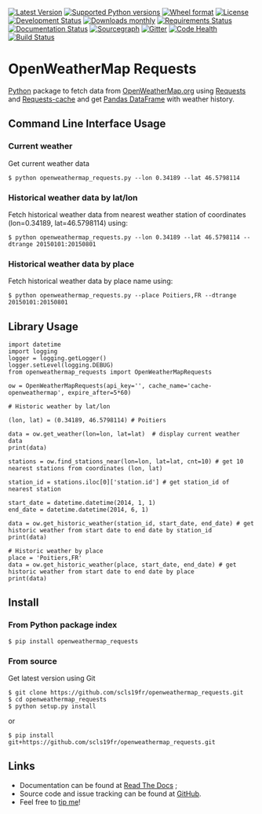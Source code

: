 [![Latest Version](https://img.shields.io/pypi/v/openweathermap_requests.svg)](https://pypi.python.org/pypi/openweathermap_requests/)
[![Supported Python versions](https://img.shields.io/pypi/pyversions/openweathermap_requests.svg)](https://pypi.python.org/pypi/openweathermap_requests/)
[![Wheel format](https://img.shields.io/pypi/wheel/openweathermap_requests.svg)](https://pypi.python.org/pypi/openweathermap_requests/)
[![License](https://img.shields.io/pypi/l/openweathermap_requests.svg)](https://pypi.python.org/pypi/openweathermap_requests/)
[![Development Status](https://img.shields.io/pypi/status/openweathermap_requests.svg)](https://pypi.python.org/pypi/openweathermap_requests/)
[![Downloads monthly](https://img.shields.io/pypi/dm/openweathermap_requests.svg)](https://pypi.python.org/pypi/openweathermap_requests/)
[![Requirements Status](https://requires.io/github/scls19fr/openweathermap_requests/requirements.svg?branch=master)](https://requires.io/github/scls19fr/openweathermap_requests/requirements/?branch=master)
[![Documentation Status](https://readthedocs.org/projects/openweathermap-requests/badge/?version=latest)](http://openweathermap-requests.readthedocs.org/en/latest/)
[![Sourcegraph](https://sourcegraph.com/api/repos/github.com/scls19fr/openweathermap_requests/.badges/status.png)](https://sourcegraph.com/github.com/scls19fr/openweathermap_requests)
[![Gitter](https://badges.gitter.im/Join%20Chat.svg)](https://gitter.im/scls19fr/openweathermap_requests?utm_source=badge&utm_medium=badge&utm_campaign=pr-badge&utm_content=badge)
[![Code Health](https://landscape.io/github/scls19fr/openweathermap_requests/master/landscape.svg?style=flat)](https://landscape.io/github/scls19fr/openweathermap_requests/master)
[![Build Status](https://travis-ci.org/scls19fr/openweathermap_requests.svg)](https://travis-ci.org/scls19fr/openweathermap_requests)

OpenWeatherMap Requests
=======================

[Python](https://www.python.org/) package to fetch data from [OpenWeatherMap.org](http://openweathermap.org/) using [Requests](http://docs.python-requests.org/) and [Requests-cache](https://requests-cache.readthedocs.org) and get [Pandas DataFrame](http://pandas.pydata.org/) with weather history.

Command Line Interface Usage
----------------------------

### Current weather

Get current weather data

    $ python openweathermap_requests.py --lon 0.34189 --lat 46.5798114

### Historical weather data by lat/lon

Fetch historical weather data from nearest weather station of coordinates (lon=0.34189, lat=46.5798114) using:

    $ python openweathermap_requests.py --lon 0.34189 --lat 46.5798114 --dtrange 20150101:20150801

### Historical weather data by place

Fetch historical weather data by place name using:

    $ python openweathermap_requests.py --place Poitiers,FR --dtrange 20150101:20150801


Library Usage
-------------

    import datetime
    import logging
    logger = logging.getLogger()
    logger.setLevel(logging.DEBUG)
    from openweathermap_requests import OpenWeatherMapRequests

    ow = OpenWeatherMapRequests(api_key='', cache_name='cache-openweathermap', expire_after=5*60)

    # Historic weather by lat/lon

    (lon, lat) = (0.34189, 46.5798114) # Poitiers

    data = ow.get_weather(lon=lon, lat=lat)  # display current weather data
    print(data)

    stations = ow.find_stations_near(lon=lon, lat=lat, cnt=10) # get 10 nearest stations from coordinates (lon, lat)

    station_id = stations.iloc[0]['station.id'] # get station_id of nearest station

    start_date = datetime.datetime(2014, 1, 1)
    end_date = datetime.datetime(2014, 6, 1)

    data = ow.get_historic_weather(station_id, start_date, end_date) # get historic weather from start date to end date by station_id
    print(data)
    
    # Historic weather by place
    place = 'Poitiers,FR'
    data = ow.get_historic_weather(place, start_date, end_date) # get historic weather from start date to end date by place
    print(data)
    

Install
-------

### From Python package index

    $ pip install openweathermap_requests

### From source

Get latest version using Git

    $ git clone https://github.com/scls19fr/openweathermap_requests.git
    $ cd openweathermap_requests
    $ python setup.py install
    
or

    $ pip install git+https://github.com/scls19fr/openweathermap_requests.git


Links
-----

-   Documentation can be found at [Read The Docs](http://openweathermap-requests.readthedocs.org/) ;
-   Source code and issue tracking can be found at [GitHub](https://github.com/scls19fr/openweathermap_requests).
-   Feel free to [tip me](https://gratipay.com/scls19fr/)!
